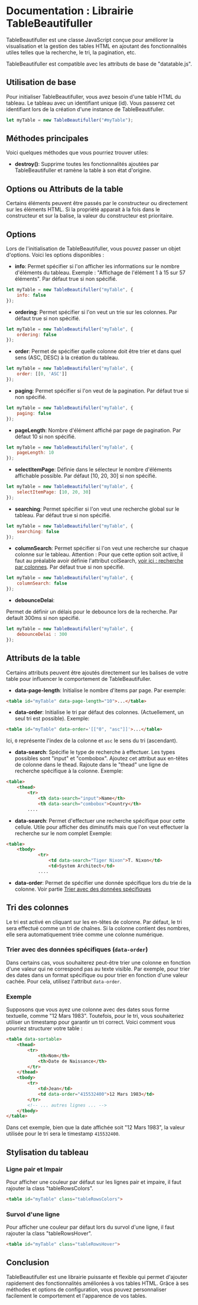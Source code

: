 # Documentation : Librairie TableBeautifuller

TableBeautifuller est une classe JavaScript conçue pour améliorer la visualisation et la gestion des tables HTML en ajoutant des fonctionnalités utiles telles que la recherche, le tri, la pagination, etc.

TableBeautifuller est compatible avec les attributs de base de "datatable.js".

## Utilisation de base

Pour initialiser TableBeautifuller, vous avez besoin d'une table HTML du tableau. Le tableau avec un identifiant unique (id). Vous passerez cet identifiant lors de la création d'une instance de TableBeautifuller.

```javascript
let myTable = new TableBeautifuller("#myTable");
```

## Méthodes principales

Voici quelques méthodes que vous pourriez trouver utiles:

- **destroy()**: Supprime toutes les fonctionnalités ajoutées par TableBeautifuller et ramène la table à son état d'origine.

## Options ou Attributs de la table
Certains éléments peuvent être passés par le constructeur ou directement sur les éléments HTML. Si la propriété apparait à la fois dans le constructeur et sur la balise, la valeur du constructeur est prioritaire.



## Options

Lors de l'initialisation de TableBeautifuller, vous pouvez passer un objet d'options. Voici les options disponibles :

<!-- - **lang**: Un objet qui spécifie les données de langue. Par défaut, cela est défini sur un objet vide.

```javascript
let myTable = new TableBeautifuller("myTable", {
    lang: {
        // données de langue ici
    }
});
``` -->


- **info**: 
Permet spécifier si l'on afficher les informations sur le nombre d'éléments du tableau. Exemple : "Affichage de l'élément 1 à 15 sur 57 éléments". Par défaut true si non spécifié.
```javascript
let myTable = new TableBeautifuller("myTable", {
    info: false
});
```


- **ordering**: 
Permet spécifier si l'on veut un trie sur les colonnes. Par défaut true si non spécifié.
```javascript
let myTable = new TableBeautifuller("myTable", {
    ordering: false
});
```


- **order**: 
Permet de spécifier quelle colonne doit être trier et dans quel sens (ASC, DESC) à la création du tableau.
```javascript
let myTable = new TableBeautifuller("myTable", {
    order: [[0, 'ASC']]
});
```


- **paging**:
Permet spécifier si l'on veut de la pagination. Par défaut true si non spécifié.
```javascript
let myTable = new TableBeautifuller("myTable", {
    paging: false
});
```


- **pageLength**:
Nombre d'élément affiché par page de pagination. Par défaut 10 si non spécifié.
```javascript
let myTable = new TableBeautifuller("myTable", {
    pageLength: 10
});
```

- **selectItemPage**:
Définie dans le sélecteur le nombre d'éléments affichable possible. Par défaut [10, 20, 30] si non spécifié.
```javascript
let myTable = new TableBeautifuller("myTable", {
    selectItemPage: [10, 20, 30]
});
```


- **searching**:
Permet spécifier si l'on veut une recherche global sur le tableau. Par défaut true si non spécifié.
```javascript
let myTable = new TableBeautifuller("myTable", {
    searching: false
});
```


- **columnSearch**:
Permet spécifier si l'on veut une recherche sur chaque colonne sur le tableau. Attention : Pour que cette option soit active, il faut au préalable avoir définie l'attribut colSearch, [voir ici : recherche par colonnes](#recherche_colonne). Par défaut true si non spécifié.
```javascript
let myTable = new TableBeautifuller("myTable", {
    columnSearch: false
});
```


- **debounceDelai**: 

Permet de définir un délais pour le debounce lors de la recherche. Par default  300ms si non spécifié.

```javascript
let myTable = new TableBeautifuller("myTable", {
    debounceDelai : 300
});
```

## Attributs de la table

Certains attributs peuvent être ajoutés directement sur les balises de votre table pour influencer le comportement de TableBeautifuller. 


- **data-page-length**: 
Initialise le nombre d'items par page. Par exemple:

```html
<table id="myTable" data-page-length="10">...</table>
```


- **data-order**: 
Initialise le tri par défaut des colonnes. (Actuellement, un seul tri est possible). Exemple:

```html
<table id="myTable" data-order='[["0", "asc"]]'>...</table>
```
Ici, `0` représente l'index de la colonne et `asc` le sens du tri (ascendant).


<a id="recherche_colonne"></a>
- **data-search**: Spécifie le type de recherche à effectuer. Les types possibles sont "input" et "combobox". Ajoutez cet attribut aux en-têtes de colonne dans le thead. 
Rajoute dans le "thead" une ligne de recherche spécifique à la colonne. Exemple:

```html
<table>
    <thead>
        <tr>
            <th data-search="input">Name</th>
            <th data-search="combobox">Country</th>
        ....
```

- **data-search**:  Permet d'effectuer une recherche spécifique pour cette cellule. Utile pour afficher des diminutifs mais que l'on veut effectuer la recherche sur le nom complet Exemple:

```html
<table>
    <tbody>
            <tr>
                <td data-search="Tiger Nixon">T. Nixon</td>
                <td>System Architect</td>
            ....
```

- **data-order**:  Permet de spécifier une donnée spécifique lors du trie de la colonne. Voir partie [Trier avec des données spécifiques](#trie_data_order)


## Tri des colonnes

Le tri est activé en cliquant sur les en-têtes de colonne. Par défaut, le tri sera effectué comme un tri de chaînes. Si la colonne contient des nombres, elle sera automatiquement triée comme une colonne numérique.

### Trier avec des données spécifiques (`data-order`) <a id="trie_data_order"></a>

Dans certains cas, vous souhaiterez peut-être trier une colonne en fonction d'une valeur qui ne correspond pas au texte visible. Par exemple, pour trier des dates dans un format spécifique ou pour trier en fonction d'une valeur cachée. Pour cela, utilisez l'attribut `data-order`.

### Exemple

Supposons que vous ayez une colonne avec des dates sous forme textuelle, comme "12 Mars 1983". Toutefois, pour le tri, vous souhaiteriez utiliser un timestamp pour garantir un tri correct. Voici comment vous pourriez structurer votre table :

```html
<table data-sortable>
    <thead>
        <tr>
            <th>Nom</th>
            <th>Date de Naissance</th>
        </tr>
    </thead>
    <tbody>
        <tr>
            <td>Jean</td>
            <td data-order="415532400">12 Mars 1983</td>
        </tr>
        <!-- ... autres lignes ... -->
    </tbody>
</table>
```

Dans cet exemple, bien que la date affichée soit "12 Mars 1983", la valeur utilisée pour le tri sera le timestamp `415532400`.


## Stylisation du tableau

### Ligne pair et Impair
Pour afficher une couleur par défaut sur les lignes pair et impaire, il faut rajouter la class "tableRowsColors".


```html
<table id="myTable" class="tableRowsColors">
```

### Survol d'une ligne
Pour afficher une couleur par défaut lors du survol d'une ligne, il faut rajouter la class "tableRowsHover".


```html
<table id="myTable" class="tableRowsHover">
```

## Conclusion

TableBeautifuller est une librairie puissante et flexible qui permet d'ajouter rapidement des fonctionnalités améliorées à vos tables HTML. Grâce à ses méthodes et options de configuration, vous pouvez personnaliser facilement le comportement et l'apparence de vos tables.